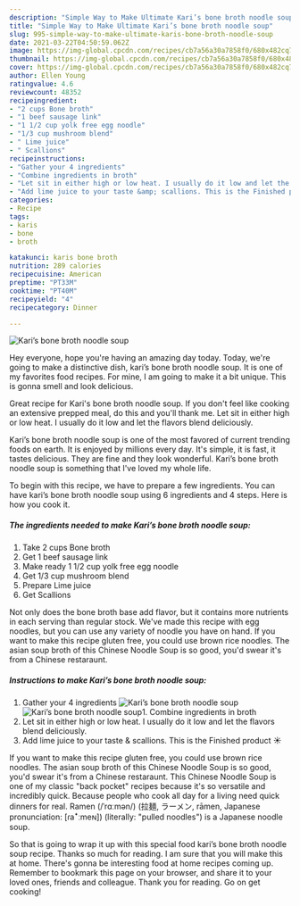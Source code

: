 ```yaml
---
description: "Simple Way to Make Ultimate Kari’s bone broth noodle soup"
title: "Simple Way to Make Ultimate Kari’s bone broth noodle soup"
slug: 995-simple-way-to-make-ultimate-karis-bone-broth-noodle-soup
date: 2021-03-22T04:50:59.062Z
image: https://img-global.cpcdn.com/recipes/cb7a56a30a7858f0/680x482cq70/karis-bone-broth-noodle-soup-recipe-main-photo.jpg
thumbnail: https://img-global.cpcdn.com/recipes/cb7a56a30a7858f0/680x482cq70/karis-bone-broth-noodle-soup-recipe-main-photo.jpg
cover: https://img-global.cpcdn.com/recipes/cb7a56a30a7858f0/680x482cq70/karis-bone-broth-noodle-soup-recipe-main-photo.jpg
author: Ellen Young
ratingvalue: 4.6
reviewcount: 48352
recipeingredient:
- "2 cups Bone broth"
- "1 beef sausage link"
- "1 1/2 cup yolk free egg noodle"
- "1/3 cup mushroom blend"
- " Lime juice"
- " Scallions"
recipeinstructions:
- "Gather your 4 ingredients"
- "Combine ingredients in broth"
- "Let sit in either high or low heat. I usually do it low and let the flavors blend deliciously."
- "Add lime juice to your taste &amp; scallions. This is the Finished product ☀️"
categories:
- Recipe
tags:
- karis
- bone
- broth

katakunci: karis bone broth 
nutrition: 289 calories
recipecuisine: American
preptime: "PT33M"
cooktime: "PT40M"
recipeyield: "4"
recipecategory: Dinner

---
```



![Kari’s bone broth noodle soup](https://img-global.cpcdn.com/recipes/cb7a56a30a7858f0/680x482cq70/karis-bone-broth-noodle-soup-recipe-main-photo.jpg)

Hey everyone, hope you're having an amazing day today. Today, we're going to make a distinctive dish, kari’s bone broth noodle soup. It is one of my favorites food recipes. For mine, I am going to make it a bit unique. This is gonna smell and look delicious.

Great recipe for Kari&#39;s bone broth noodle soup. If you don&#39;t feel like cooking an extensive prepped meal, do this and you&#39;ll thank me. Let sit in either high or low heat. I usually do it low and let the flavors blend deliciously.

Kari’s bone broth noodle soup is one of the most favored of current trending foods on earth. It is enjoyed by millions every day. It's simple, it is fast, it tastes delicious. They are fine and they look wonderful. Kari’s bone broth noodle soup is something that I've loved my whole life.


To begin with this recipe, we have to prepare a few ingredients. You can have kari’s bone broth noodle soup using 6 ingredients and 4 steps. Here is how you cook it.

<!--inarticleads1-->

##### The ingredients needed to make Kari’s bone broth noodle soup:

1. Take 2 cups Bone broth
1. Get 1 beef sausage link
1. Make ready 1 1/2 cup yolk free egg noodle
1. Get 1/3 cup mushroom blend
1. Prepare  Lime juice
1. Get  Scallions


Not only does the bone broth base add flavor, but it contains more nutrients in each serving than regular stock. We&#39;ve made this recipe with egg noodles, but you can use any variety of noodle you have on hand. If you want to make this recipe gluten free, you could use brown rice noodles. The asian soup broth of this Chinese Noodle Soup is so good, you&#39;d swear it&#39;s from a Chinese restaraunt. 

<!--inarticleads2-->

##### Instructions to make Kari’s bone broth noodle soup:

1. Gather your 4 ingredients
<img src="https://img-global.cpcdn.com/steps/6652e3cba2943d47/160x128cq70/karis-bone-broth-noodle-soup-recipe-step-1-photo.jpg" alt="Kari’s bone broth noodle soup"><img src="https://img-global.cpcdn.com/steps/ab06baa07b8bb34a/160x128cq70/karis-bone-broth-noodle-soup-recipe-step-1-photo.jpg" alt="Kari’s bone broth noodle soup">1. Combine ingredients in broth
1. Let sit in either high or low heat. I usually do it low and let the flavors blend deliciously.
1. Add lime juice to your taste &amp; scallions. This is the Finished product ☀️


If you want to make this recipe gluten free, you could use brown rice noodles. The asian soup broth of this Chinese Noodle Soup is so good, you&#39;d swear it&#39;s from a Chinese restaraunt. This Chinese Noodle Soup is one of my classic &#34;back pocket&#34; recipes because it&#39;s so versatile and incredibly quick. Because people who cook all day for a living need quick dinners for real. Ramen (/ˈrɑːmən/) (拉麺, ラーメン, rāmen, Japanese pronunciation: [ɾaꜜːmeɴ]) (literally: &#34;pulled noodles&#34;) is a Japanese noodle soup. 

So that is going to wrap it up with this special food kari’s bone broth noodle soup recipe. Thanks so much for reading. I am sure that you will make this at home. There's gonna be interesting food at home recipes coming up. Remember to bookmark this page on your browser, and share it to your loved ones, friends and colleague. Thank you for reading. Go on get cooking!
